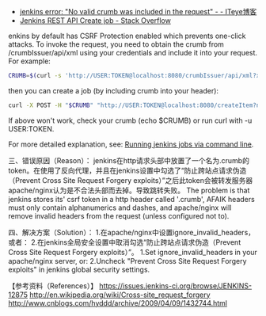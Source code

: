 

* [jenkins error: "No valid crumb was included in the request" - - ITeye博客 ](http://lixuanbin.iteye.com/blog/2040996)
* [Jenkins REST API Create job - Stack Overflow ](https://stackoverflow.com/questions/38137760/jenkins-rest-api-create-job)

enkins by default has CSRF Protection enabled which prevents one-click attacks. To invoke the request, you need to obtain the crumb from /crumbIssuer/api/xml using your credentials and include it into your request. For example:



```sh
CRUMB=$(curl -s 'http://USER:TOKEN@localhost:8080/crumbIssuer/api/xml?xpath=concat(//crumbRequestField,":",//crumb)')
```
then you can create a job (by including crumb into your header):

```sh
curl -X POST -H "$CRUMB" "http://USER:TOKEN@localhost:8080/createItem?name=NewJob"
```
If above won't work, check your crumb (echo $CRUMB) or run curl with -u USER:TOKEN.

For more detailed explanation, see: [Running jenkins jobs via command line](http://www.inanzzz.com/index.php/post/jnrg/running-jenkins-build-via-command-line).

三、错误原因（Reason）：
jenkins在http请求头部中放置了一个名为.crumb的token。在使用了反向代理，并且在jenkins设置中勾选了“防止跨站点请求伪造（Prevent Cross Site Request Forgery exploits）”之后此token会被转发服务器apache/nginx认为是不合法头部而去掉。导致跳转失败。
The problem is that jenkins stores its' csrf token in a http header called '.crumb', AFAIK headers must only contain alphanumerics and dashes, and apache/nginx will remove invalid headers from the request (unless configured not to).

四、解决方案（Solution）：
1.在apache/nginx中设置ignore_invalid_headers，或者：
2.在jenkins全局安全设置中取消勾选“防止跨站点请求伪造（Prevent Cross Site Request Forgery exploits）”。
1.Set ignore_invalid_headers in your apache/nginx server, or:
2.Uncheck "Prevent Cross Site Request Forgery exploits" in jenkins global security settings.
 
【参考资料（References）】
https://issues.jenkins-ci.org/browse/JENKINS-12875
http://en.wikipedia.org/wiki/Cross-site_request_forgery
http://www.cnblogs.com/hyddd/archive/2009/04/09/1432744.html